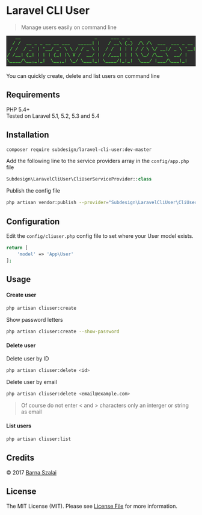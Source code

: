 # Laravel CLI User
> Manage users easily on command line

![Laravel Cli User](package.png) 

You can quickly create, delete and list users on command line

## Requirements

PHP 5.4+  
Tested on Laravel 5.1, 5.2, 5.3 and 5.4

## Installation

```bash
composer require subdesign/laravel-cli-user:dev-master
```

Add the following line to the service providers array in the `config/app.php` file
```php
Subdesign\LaravelCliUser\CliUserServiceProvider::class
```

Publish the config file
```bash
php artisan vendor:publish --provider="Subdesign\LaravelCliUser\CliUserServiceProvider"
```
## Configuration

Edit the `config/cliuser.php` config file to set where your User model exists.

```php
return [
    'model' => 'App\User'
];
```

## Usage

#### Create user

```bash
php artisan cliuser:create
```

Show password letters
```bash
php artisan cliuser:create --show-password
```

#### Delete user

Delete user by ID
```bash
php artisan cliuser:delete <id>
```

Delete user by email
```bash
php artisan cliuser:delete <email@example.com>
```
> Of course do not enter < and > characters only an interger or string as email 

#### List users

```bash
php artisan cliuser:list
```

## Credits

&copy; 2017 [Barna Szalai](https://github.com/subdesign)

## License

The MIT License (MIT). Please see [License File](LICENSE.md) for more information.

